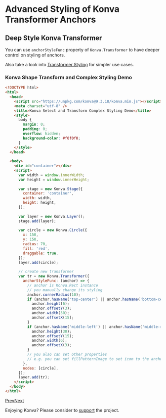 # Advanced Styling of Konva Transformer Anchors

## Deep Style Konva Transformer

You can use `anchorStyleFunc` property of `Konva.Transformer` to have deeper control on styling of anchors.

Also take a look into [Transformer Styling](/docs/select_and_transform/Transformer_Styling.html) for simpler use cases.

### Konva Shape Transform and Complex Styling Demo

```html
<!DOCTYPE html>
<html>
  <head>
    <script src="https://unpkg.com/konva@9.3.18/konva.min.js"></script>
    <meta charset="utf-8" />
    <title>Konva Select and Transform Complex Styling Demo</title>
    <style>
      body {
        margin: 0;
        padding: 0;
        overflow: hidden;
        background-color: #f0f0f0;
      }
    </style>
  </head>
  
  <body>
    <div id="container"></div>
    <script>
      var width = window.innerWidth;
      var height = window.innerHeight;
  
      var stage = new Konva.Stage({
        container: 'container',
        width: width,
        height: height,
      });
  
      var layer = new Konva.Layer();
      stage.add(layer);
  
      var circle = new Konva.Circle({
        x: 150,
        y: 150,
        radius: 70,
        fill: 'red',
        draggable: true,
      });
      layer.add(circle);
  
      // create new transformer
      var tr = new Konva.Transformer({
        anchorStyleFunc: (anchor) => {
          // anchor is Konva.Rect instance
          // you manually change its styling
          anchor.cornerRadius(10);
          if (anchor.hasName('top-center') || anchor.hasName('bottom-center')) {
            anchor.height(6);
            anchor.offsetY(3);
            anchor.width(30);
            anchor.offsetX(15);
          }
          if (anchor.hasName('middle-left') || anchor.hasName('middle-right')) {
            anchor.height(30);
            anchor.offsetY(15);
            anchor.width(6);
            anchor.offsetX(3);
          }
          // you also can set other properties
          // e.g. you can set fillPatternImage to set icon to the anchor
        },
        nodes: [circle],
      });
      layer.add(tr);
    </script>
  </body>
</html>
```

[Prev](/docs/select_and_transform/Transformer_Styling.html "Styling")[Next](/docs/select_and_transform/Transform_Events.html "Transform Events")

Enjoying Konva? Please consider to [support](/docs/donate.html) the project.
